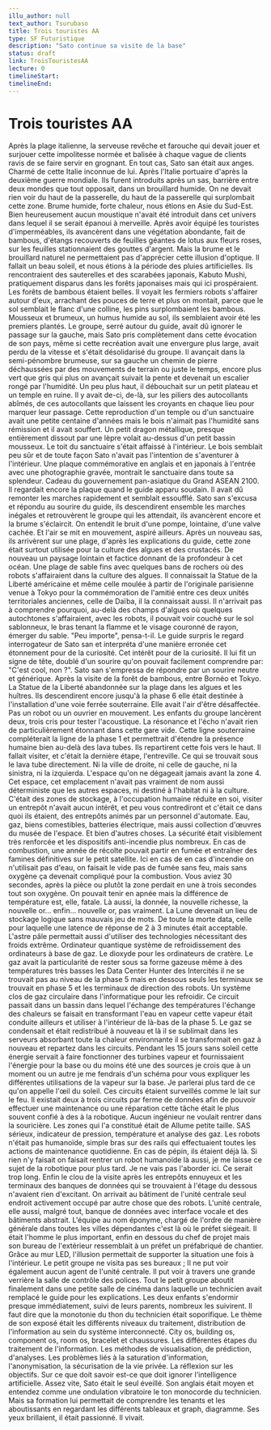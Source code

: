 ```yaml
---
illu_author: null
text_author: Tsurubaso
title: Trois touristes AA
type: SF Futuristique
description: "Sato continue sa visite de la base"
status: draft
link: TroisTouristesAA
lecture: 0
timelineStart: 
timelineEnd: 
---
```

# Trois touristes AA




Après la plage italienne, la serveuse revêche et farouche qui devait jouer et surjouer cette impolitesse normée et balisée à chaque vague de clients ravis de se faire servir en grognant. En tout cas, Sato san était aux anges. Charmé de cette Italie inconnue de lui. Après l'Italie portuaire d'après la deuxième guerre mondiale. Ils furent introduits après un sas, barrière entre deux mondes que tout opposait, dans un brouillard humide. On ne devait rien voir du haut de la passerelle, du haut de la passerelle qui surplombait cette zone. Brume humide, forte chaleur, nous étions en Asie du Sud-Est. Bien heureusement aucun moustique n'avait été introduit dans cet univers dans lequel il se serait épanoui à merveille. Après avoir équipé les touristes d'imperméables, ils avancèrent dans une végétation abondante, fait de bambous, d'étangs recouverts de feuilles géantes de lotus aux fleurs roses, sur les feuilles stationnaient des gouttes d'argent. Mais la brume et le brouillard naturel ne permettaient pas d'apprécier cette illusion d'optique. Il fallait un beau soleil, et nous étions à la période des pluies artificielles. Ils rencontraient des sauterelles et des scarabées japonais, Kabuto Mushi, pratiquement disparus dans les forêts japonaises mais qui ici prospéraient. Les forêts de bambous étaient belles. Il voyait les fermiers robots s'affairer autour d'eux, arrachant des pouces de terre et plus on montait, parce que le sol semblait le flanc d'une colline, les pins surplombaient les bambous. Mousseux et brumeux, un humus humide au sol, ils semblaient avoir été les premiers plantés. Le groupe, serré autour du guide, avait dû ignorer le passage sur la gauche, mais Sato pris complètement dans cette évocation de son pays, même si cette recréation avait une envergure plus large, avait perdu de la vitesse et s'était désolidarisé du groupe. Il avançait dans la semi-pénombre brumeuse, sur sa gauche un chemin de pierre déchaussées par des mouvements de terrain ou juste le temps, encore plus vert que gris qui plus on avançait suivait la pente et devenait un escalier rongé par l'humidité. Un peu plus haut, il débouchait sur un petit plateau et un temple en ruine. Il y avait de-ci, de-là, sur les piliers des autocollants abîmés, de ces autocollants que laissent les croyants en chaque lieu pour marquer leur passage. Cette reproduction d'un temple ou d'un sanctuaire avait une petite centaine d'années mais le bois n'aimait pas l'humidité sans rémission et il avait souffert. Un petit dragon métallique, presque entièrement dissout par une lèpre volait au-dessus d'un petit bassin mousseux. Le toit du sanctuaire s'était affaissé à l'intérieur. Le bois semblait peu sûr et de toute façon Sato n'avait pas l'intention de s'aventurer à l'intérieur. Une plaque commémorative en anglais et en japonais à l'entrée avec une photographie gravée, montrait le sanctuaire dans toute sa splendeur. Cadeau du gouvernement pan-asiatique du Grand ASEAN 2100. Il regardait encore la plaque quand le guide apparu soudain. Il avait dû remonter les marches rapidement et semblait essoufflé. Sato san s'excusa et répondu au sourire du guide, ils descendirent ensemble les marches inégales et retrouvèrent le groupe qui les attendait, ils avancèrent encore et la brume s'éclaircit. On entendit le bruit d'une pompe, lointaine, d'une valve cachée. Et l'air se mit en mouvement, aspiré ailleurs. Après un nouveau sas, ils arrivèrent sur une plage, d'après les explications du guide, cette zone était surtout utilisée pour la culture des algues et des crustacés. De nouveau un paysage lointain et factice donnant de la profondeur à cet océan. Une plage de sable fins avec quelques bans de rochers où des robots s'affairaient dans la culture des algues. Il connaissait la Statue de la Liberté américaine et même celle moulée à partir de l'originale parisienne venue à Tokyo pour la commémoration de l'amitié entre ces deux unités territoriales anciennes, celle de Daïba, il la connaissait aussi. Il n'arrivait pas à comprendre pourquoi, au-delà des champs d'algues où quelques autochtones s'affairaient, avec les robots, il pouvait voir couché sur le sol sablonneux, le bras tenant la flamme et le visage couronné de rayon, émerger du sable. "Peu importe", pensa-t-il. Le guide surpris le regard interrogateur de Sato san et interpréta d'une manière erronée cet étonnement pour de la curiosité. Cet intérêt pour de la curiosité. Il lui fit un signe de tête, doublé d'un sourire qu'on pouvait facilement comprendre par: "C'est cool, non ?". Sato san s'empressa de répondre par un sourire neutre et générique. Après la visite de la forêt de bambous, entre Bornéo et Tokyo. La Statue de la Liberté abandonnée sur la plage dans les algues et les huîtres. Ils descendirent encore jusqu'à la phase 6 elle était destinée à l'installation d'une voie ferrée souterraine. Elle avait l'air d'être désaffectée. Pas un robot ou un ouvrier en mouvement. Les enfants du groupe lancèrent deux, trois cris pour tester l'acoustique. La résonance et l'écho n'avait rien de particulièrement étonnant dans cette gare vide. Cette ligne souterraine compléterait la ligne de la phase 1 et permettrait d'étendre la présence humaine bien au-delà des lava tubes. Ils repartirent cette fois vers le haut. Il fallait visiter, et c'était la dernière étape, l'entreville. Ce qui se trouvait sous le lava tube directement. Ni la ville de droite, ni celle de gauche, ni la sinistra, ni la izquierda. L'espace qu'on ne dégageait jamais avant la zone 4. Cet espace, cet emplacement n'avait pas vraiment de nom aussi déterministe que les autres espaces, ni destiné à l'habitat ni à la culture. C'était des zones de stockage, à l'occupation humaine réduite en soi, visiter un entrepôt n'avait aucun intérêt, et peu vous contrediront et c'était ce dans quoi ils étaient, des entrepôts animés par un personnel d'automate. Eau, gaz, biens comestibles, batteries électrique, mais aussi collection d'œuvres du musée de l'espace. Et bien d'autres choses. La sécurité était visiblement très renforcée et les dispositifs anti-incendie plus nombreux. En cas de combustion, une année de récolte pouvait partir en fumée et entraîner des famines définitives sur le petit satellite. Ici en cas de en cas d'incendie on n'utilisait pas d'eau, on faisait le vide pas de fumée sans feu, mais sans oxygène ça devenait compliqué pour la combustion. Vous aviez 30 secondes, après la pièce ou plutôt la zone perdait en une à trois secondes tout son oxygène. On pouvait tenir en apnée mais la différence de température est, elle, fatale. Là aussi, la donnée, la nouvelle richesse, la nouvelle or... enfin... nouvelle or, pas vraiment. La Lune devenait un lieu de stockage logique sans mauvais jeu de mots. De toute la morte data, celle pour laquelle une latence de réponse de 2 à 3 minutes était acceptable. L'astre pâle permettait aussi d'utiliser des technologies nécessitant des froids extrême. Ordinateur quantique système de refroidissement des ordinateurs à base de gaz. Le dioxyde pour les ordinateurs de cratère. Le gaz avait la particularité de rester sous sa forme gazeuse même à des températures très basses les Data Center
Hunter des Intercités il ne se trouvait pas au niveau de la phase 5 mais en dessous seuls les terminaux se trouvait en phase 5 et les terminaux de direction des robots. Un système clos de gaz circulaire dans l'informatique pour les refroidir. Ce circuit passait dans un bassin dans lequel l'échange des températures l'échange des chaleurs se faisait en transformant l'eau en vapeur cette vapeur était conduite ailleurs et utiliser à l'intérieur de là-bas de la phase 5. Le gaz se condensait et était redistribué à nouveau et là il se sublimait dans les serveurs absorbant toute la chaleur environnante il se transformait en gaz à nouveau et repartez dans les circuits. Pendant les 15 jours sans soleil cette énergie servait à faire fonctionner des turbines vapeur et fournissaient l'énergie pour la base ou du moins été une des sources je crois que à un moment ou un autre je me fendrais d'un schéma pour vous expliquer les différentes utilisations de la vapeur sur la base. Je parlerai plus tard de ce qu'on appelle l'œil du soleil. Ces circuits étaient surveillés comme le lait sur le feu. Il existait deux à trois circuits par ferme de données afin de pouvoir effectuer une maintenance ou une réparation cette tâche était le plus souvent confié à des à la robotique. Aucun ingénieur ne voulait rentrer dans la souricière. Les zones qui l'a constitué était de
Allume petite taille. SAS sérieux, indicateur de pression, température et analyse des gaz. Les robots n'était pas humanoïde, simple bras sur des rails qui effectuaient toutes les actions de maintenance quotidienne. En cas de pépin, ils étaient déjà là. Si rien n'y faisait on faisait rentrer un robot humanoïde là aussi, je me laisse ce sujet de la robotique pour plus tard. Je ne vais pas l'aborder ici. Ce serait trop long. Enfin le clou de la visite après les entrepôts ennuyeux et les terminaux des banques de données qui se trouvaient à l'étage du dessous n'avaient rien d'excitant. On arrivait au bâtiment de l'unité centrale seul endroit activement occupé par autre chose que des robots. L'unité centrale, elle aussi, malgré tout, banque de données avec interface vocale et des bâtiments abstrait. L'équipe au nom éponyme, chargé de l'ordre de manière générale dans toutes les villes dépendantes c'est là où le préfet siégeait. Il était l'homme le plus important, enfin en dessous du chef de projet mais son bureau de l'extérieur ressemblait à un préfet un préfabriqué de chantier. Grâce au mur LED, l'illusion permettait de supporter la situation une fois à l'intérieur. Le petit groupe ne visita pas ses bureaux ; Il ne put voir également aucun agent de l'unité centrale. Il put voir à travers une grande verrière la salle de contrôle des polices. Tout le petit groupe aboutit finalement dans une petite salle de cinéma dans laquelle un technicien avait remplacé le guide pour les explications. Les deux enfants s'endormir presque immédiatement, suivi de leurs parents, nombreux les suivirent. 
Il faut dire que la monotonie du thon du technicien était soporifique. Le thème de son exposé était les différents niveaux du traitement, distribution de l'information au sein du système interconnecté. City os, building os, component os, room os, bracelet et chaussures. Les différentes étapes du traitement de l'information. Les méthodes de visualisation, de prédiction, d'analyses. Les problèmes liés à la saturation d'information, l'anonymisation, la sécurisation de la vie privée. La réflexion sur les objectifs. Sur ce que doit savoir est-ce que doit ignorer l'intelligence artificielle. Assez vite, Sato était le seul éveillé. Son anglais était moyen et entendez comme une ondulation vibratoire le ton monocorde du technicien. Mais sa formation lui permettait de comprendre les tenants et les aboutissants en regardant les différents tableaux et graph, diagramme. Ses yeux brillaient, il était passionné. Il vivait. 
